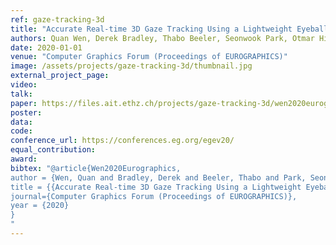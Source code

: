 ```yaml
---
ref: gaze-tracking-3d
title: "Accurate Real-time 3D Gaze Tracking Using a Lightweight Eyeball Calibration"
authors: Quan Wen, Derek Bradley, Thabo Beeler, Seonwook Park, Otmar Hilliges, Jun-Hai Yong, Feng Xu
date: 2020-01-01
venue: "Computer Graphics Forum (Proceedings of EUROGRAPHICS)"
image: /assets/projects/gaze-tracking-3d/thumbnail.jpg
external_project_page: 
video: 
talk: 
paper: https://files.ait.ethz.ch/projects/gaze-tracking-3d/wen2020eurographics.pdf
poster: 
data: 
code: 
conference_url: https://conferences.eg.org/egev20/
equal_contribution: 
award: 
bibtex: "@article{Wen2020Eurographics,
author = {Wen, Quan and Bradley, Derek and Beeler, Thabo and Park, Seonwook and Hilliges, Otmar and Yong, Jun-Hai and Xu, Feng},
title = {{Accurate Real-time 3D Gaze Tracking Using a Lightweight Eyeball Calibration}},
journal={Computer Graphics Forum (Proceedings of EUROGRAPHICS)},
year = {2020}
}
"
---
```

